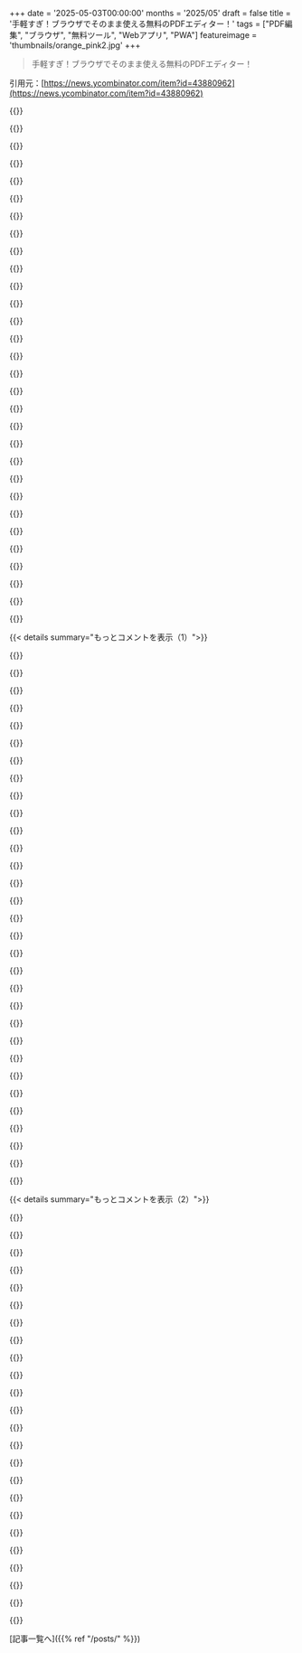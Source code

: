 +++
date = '2025-05-03T00:00:00'
months = '2025/05'
draft = false
title = '手軽すぎ！ブラウザでそのまま使える無料のPDFエディター！'
tags = ["PDF編集", "ブラウザ", "無料ツール", "Webアプリ", "PWA"]
featureimage = 'thumbnails/orange_pink2.jpg'
+++

> 手軽すぎ！ブラウザでそのまま使える無料のPDFエディター！

引用元：[https://news.ycombinator.com/item?id=43880962](https://news.ycombinator.com/item?id=43880962)




{{<matomeQuote body="法律文書を試してみたんだけど、埋め込みフォントはまだ改善の余地がありそうかな。個人の文書だからテストケースは共有できないけどね。まあこの形式の文書、埋め込みフォントは本当にいつも悪夢なんだよ。批判してるわけじゃないよ！<br>あとさ、ダウンロードできるオフライン版（HTML単一ファイルとか）もあったら便利だなって思った。データ通信量抑えたい時とかにね。優先度は低いけど。<br>でもこれめっちゃすごいじゃん！記事ありがとう、ブックマークしたよ。ちょこっと直したい時に使うわ。今後の進化も期待してる！" userName="throwanem" createdAt="2025/05/03 21:27:02" color="#45d325">}}




{{<matomeQuote body="ウェブ上でのフォントはめちゃくちゃ大変だよね。PDFに必要な組版とか文字のバウンディングボックスとかフォントのサブセット化とか、ブラウザのAPIには役立つものが全然ないんだよ。ちゃんと解決するには、harfbuzzみたいな大量のコードをWASMにコンパイルして入れる必要があるんだ。" userName="wffurr" createdAt="2025/05/03 22:04:56" color="#ff5c5c">}}




{{<matomeQuote body="まあ、それが大変なところだよね。Webフォントも難しいけど、PDFフォントは超難しい。両方同時は…最近はそうでもないのかな。でも、WASMでちゃんとしたツールをこの貧弱な環境に持ち込むってアイデア、すごく理にかなってると思うよ…。俺、前ブラウザでPDF扱うので大変な目にあったからさ。" userName="throwanem" createdAt="2025/05/04 02:29:00" color="#ff5c5c">}}




{{<matomeQuote body="埋め込みフォントって使われてる文字しか埋め込まないから、「John」を「Mary」に変えたいのに文書内に大文字の「M」がどこにもないと、もうお手上げなんだよね。これが君の問題かも？" userName="gus_massa" createdAt="2025/05/04 13:10:31" color="">}}




{{<matomeQuote body="多分、マッピングが間違ってデコードされて適用されてるんだよ。グリフが埋め込まれてるのにたくさんの文字が表示されない。これ、PDFのmojibakeとして結構よくあるパターンだと思う。変なサブセット化されたWebフォントとか「アイコンフォント」とかでもブラウザの設定でページフォント無効にするとたまに出るやつ。" userName="throwanem" createdAt="2025/05/04 14:00:11" color="">}}




{{<matomeQuote body="ありがとう！埋め込みフォントのレンダリング改善、見てみるよ。オフラインでダウンロードできるってアイデアもいいね、考えてみる。フィードバック感謝します！" userName="philjohnson" createdAt="2025/05/04 00:46:04" color="#ff5733">}}




{{<matomeQuote body="参考までにね−Service Workerを使うと自動的にオフラインで使えるようになるし、単一のHTMLファイルにバンドルするより多分簡単だよ。" userName="KTibow" createdAt="2025/05/04 14:59:06" color="#ff33a1">}}




{{<matomeQuote body="おー、それは素晴らしい指摘だね、特にこれがworker全般に最適なケースなわけだし。ここ数年アプリ開発からちょっと離れてたんだけど、Service Workerのサポートがそんなに広まってるなら素晴らしいニュースだ！まあ特に驚きはしないけどね。最後にちゃんと見てた時は、特にiOS SafariでのService Workerの状況は「やめとけ」って感じだったんだ。<br>俺iPhone好きだからさ−というか13年以上「一番マシかな」って思ってるんだけど−これでどれだけやる気なくしてたか想像つくでしょ。ここで関係ないけど（タッチスクリーンでのPDF編集は超難しい問題で個人開発者が対応できるとは思ってない）、Worker使って作ったものが自分自身で使えないって知ってるだけで、そのトピックに時間と労力を費やしたくなくなってたんだ。まあ最悪無駄になるだけだし。" userName="throwanem" createdAt="2025/05/04 15:36:04" color="">}}




{{<matomeQuote body="Service Workerの機能はPWAとして表現できるよ！コメント見て、そっちの方向に進もうかなって考えてるんだ。<br>タッチスクリーンでのPDF編集については、100％可能だよ。近いうちに追加するつもり。TouchEventはウェブでネイティブにサポートされてるからねhttps://developer.mozilla.org/en-US/docs/Web/API/Touch_event..." userName="philjohnson" createdAt="2025/05/04 17:28:43" color="#38d3d3">}}




{{<matomeQuote body="アプリはPWAにするべきだよ[1]。PWAは基本的に「インストールできる」ページで、独自のブラウザウィンドウで開いて、大体オフラインでも動くんだ。[1] https://developer.mozilla.org/en-US/docs/Web/Progressive_web..." userName="dimava" createdAt="2025/05/04 16:49:22" color="#ff5c5c">}}




{{<matomeQuote body="ダウンロード版っていいアイデアだよね。ビジネスで、PDFにちょっと変更（線を追加、ページ順変更、ファイル連結）したいだけなのに、Adobeは高いしサブスク地獄。簡単な作業でも課金されるんだ。会社のAdobe契約があっても、ITの許可取るのが作業より大変かも。うちのサーバーにはpdftkが入ってて、それ使ってPDF連結したよ。本物のAcrobatと格闘するよりマシだった。" userName="hakfoo" createdAt="2025/05/05 01:20:46" color="#ff5733">}}




{{<matomeQuote body="いい仕事だね。俺も最近ブラウザでPDF操作するやつ作ってて、プライバシー重視なんだ、まあユースケースは全然違うけど。pdf-libとjspdf使ってるの見かけたよ、どっちもいいライブラリで俺も使ってる。でもさ、(1) 最近出たMuPDFのWASMコンパイル見た？ 俺も一部機能で使ってるんだけど、APIが分かりやすくて機能も優秀だよ。試す価値あるよ！ (2) (メンテされてない) pdf-libのフォークだけど、俺たちは違うのを選んだんだね。なんでpdf-lib-plus-encryptにしたの？ 俺はcantooフォークを選んだけど、あれはメンテされてるように見えたよ。他のフォークをそんなに調べたわけじゃないから、理由を知りたいな。" userName="speerer" createdAt="2025/05/03 20:03:44" color="#38d3d3">}}




{{<matomeQuote body="(1) ああ、MuPDFのWASMコンパイルはよく知ってるよ。いい機能がたくさんあるね。実はpdfredactoronline.comっていう別の製品で、MuPDF WASMコンパイルを使ってブラウザだけで黒塗り（リダクション）するやつ作ったんだ。BreezePDFで使わない理由は、MuPDFがAGPLライセンスだから、それを使ったコードは公開しないといけないんだよね。まあ、完全にブラウザベースなら技術的にはほぼオープンソースみたいなもんか :) だからここでも使えるのかもしれないね。今のところ追加した基本的な機能の多くは、君が挙げたようなもっと許容されるパッケージでもカバーされてるから、そっちから始めたんだ。でも、教えてくれてありがとう、黒塗りとか他の機能でMuPDFを使うかまた検討してみるよ。(2) pdf-lib-plus-encryptを選んだのは、オリジナルのpdf-libにはPDFにパスワード保護かける機能がないからなんだ。pdf-lib-plus-encryptにはそれがあるから、その機能を入れたくて使ったんだよ。" userName="philjohnson" createdAt="2025/05/03 20:45:45" color="#ff5733">}}




{{<matomeQuote body="”＞ 完全にブラウザベースなら技術的にはほぼオープンソースみたいなもんか :) だからここでも使えるのかもしれないね。<br>オープンソースっていうのは、ソースコードが見られるだけじゃないんだ（そしてウェブアプリ作る時は、コンパイルステップがあってブラウザで見えるコードはソースコードじゃないことが多い）。それを提供するライセンスが大事なんだよ。<br>どんな意味でも、技術的にはオープンソースじゃないんだ。" userName="NoahZuniga" createdAt="2025/05/04 07:17:49" color="">}}




{{<matomeQuote body="コードは公開されてるの？" userName="sroussey" createdAt="2025/05/04 00:06:29" color="">}}




{{<matomeQuote body="まだオープンソースでは公開してないんだ。オープンソースには主に二つの目的があると思うんだよね。信頼と、カスタマイズしたり他の製品に統合したりすること。最初の部分、信頼についてだけど、すべてブラウザ内で完結するから、誰でもhtml/javascriptを見れるし、Networkタブを調べればPDFをどこにも送ってないことが分かるんだ。そして二つ目の部分だけど、このソフトを使う人のほとんどは開発者じゃないだろうし、修正したいとは思わないだろうね。あと、企業内のシナリオ以外で、このソフトを他のものに統合するユースケースも特に思いつかないな。まあ、Sejdaみたいに、有料でデスクトップ版を提供することにするかもしれないけどね。" userName="philjohnson" createdAt="2025/05/04 01:16:49" color="#38d3d3">}}




{{<matomeQuote body="素晴らしいツール！「ブラウザから出ない」のが最高だね、他のサービスと違って安心できる。でも君を知らないから将来は分からない。minifyされたJSはオープンソースじゃないし。オープンソースにすれば有名になれるのに、クローズドだと埋もれちゃうかもね。有料デスクトップ版も考えてるんだ？無料サービスはベータテスト目的かと思ったよ。それはそれで君の自由だけどね。" userName="yusina" createdAt="2025/05/04 07:31:34" color="#ff33a1">}}




{{<matomeQuote body="コメントありがとう。君の言ってることはわかるよ。PDFをサーバーに送る気はないけど、プライバシーとかオープンソース化の点は考えてる。大多数の人が自分でホストしないのに、オープンソースのメリットって何かな？収益化もまだ試行錯誤中だけど、コア機能をオープンソースにして、追加機能を有料にするのが理想かも。色々考えさせられたよ。感謝してる！" userName="philjohnson" createdAt="2025/05/04 09:01:26" color="#785bff">}}




{{<matomeQuote body="オープンソース化は開発者以外にも信頼を得やすいよ。開発者を信じられなくなっても使い続けられる安心感がある。Simple Mobile Toolsみたいにフォークできるし、draw.ioみたいに他のサービスに組み込まれる成長もある。Typstみたいにコアをオープンソースにして、ウェブアプリや一部機能を有料にするモデルもあるよ。収益化は難しいけど、一般向けサービスなら市場が大きいのが強みだね。" userName="malmeloo" createdAt="2025/05/04 13:01:17" color="#38d3d3">}}




{{<matomeQuote body="信頼は大事だけど、このサイトは誰が作ったか全くわからないのが気になる。身元不明だと、どうやってクリエイターを信頼すればいいの？ソースコードも情報もないと、FOSSを動かしてるだけで、ユーザーのPDFをスキャンして個人情報とか盗んでるんじゃないか、って疑っちゃうのが正直なところだよ。" userName="LamaOfRuin" createdAt="2025/05/04 14:14:11" color="#ff5c5c">}}




{{<matomeQuote body="インサイトありがとう。AGPLは問題ないよ。ソースコード見れたから、ライセンスは確認しなかったんだ。" userName="speerer" createdAt="2025/05/03 21:56:52" color="">}}




{{<matomeQuote body="妻が重いPDFで困ってたのがきっかけで、pdfminiっていうオープンソースのPDF圧縮ツールをブラウザ用に作ったんだ！インストールも料金も不要で、データは全部自分のPC。すごく手軽でプライバシーも安全だよ。良かったら試してみて！https://den-run-ai.github.io/pdfmini/<br>ソースコードも公開してるよ！https://github.com/den-run-ai/pdfmini" userName="denfromufa" createdAt="2025/05/04 03:53:36" color="">}}




{{<matomeQuote body="君にいいアイデアがあるんだ。私のPDF作業は色々ステップがあって大変なんだ（結合、圧縮、ページ操作など）。これを最初にまとめて指示できるツールがあったら便利じゃない？「入力ファイルを結合して、グレースケールで1MBに圧縮、右下にページ番号を付けて」みたいに指定できたら、難しい作業で困ってる多くの人が助かると思うよ。PDF24は機能が多いけどクラッシュするし、pdfux.comは機能不足だし。こういうフローを定義できるツールが欲しいな。" userName="2Gkashmiri" createdAt="2025/05/04 04:29:45" color="#ff33a1">}}




{{<matomeQuote body="これはbashスクリプトの例だよ。画像をPDFに変換したり、PDFを結合したり、圧縮したり、特定のページを削除したり、ページ番号を付けたりする作業をまとめてできるんだ。" userName="Beijinger" createdAt="2025/05/04 05:20:40" color="">}}




{{<matomeQuote body="そうだ！朝になったら俺のスクリプト共有するよ。Scantailor Goでスキャンしてtifファイルになったやつを、jpgに変換してPDFに結合、OCRでテキスト追加、圧縮するスクリプトを作ったんだ。これはニッチな自動化だけどね…ウェブは普通の人向けで、ターミナルを怖がる人には無理だよ。pdftkは俺のオフィスで使えるの俺だけだし。" userName="2Gkashmiri" createdAt="2025/05/04 05:26:07" color="#45d325">}}




{{<matomeQuote body="BreezePDFに圧縮機能を追加する予定だよ。だから、これもワンクリックでできるようになるね。" userName="philjohnson" createdAt="2025/05/04 05:23:16" color="#45d325">}}




{{<matomeQuote body="結合／サイズ指定圧縮／カラー→グレースケール／ページ削除／PDFと画像とか複数形式の入力／エクスポートオプション／サイズ超えたら複数ファイルで出力。あと、前のコメントでも言ったけど、こういう複数ステップをフローで定義できる方法があれば、コマンド覚えないで一つのファイルで色々できるようになるね。" userName="2Gkashmiri" createdAt="2025/05/04 09:53:30" color="#ff5733">}}




{{<matomeQuote body="これめっちゃいいね，これらのコマンドラインツールって全部オープンソースなの？" userName="denfromufa" createdAt="2025/05/04 05:24:16" color="">}}




{{<matomeQuote body="これをpdfminiへの機能リクエストとして定義できるなら，githubで提出してみて．例えばドラッグアンドドロップのフロービルダーとか" userName="denfromufa" createdAt="2025/05/04 05:22:56" color="">}}




{{<matomeQuote body="うーん，そのプロジェクト何やってるか見てみたけど，PDFをJPEGにラスタライズして”圧縮”してるみたい．ベクターやテキスト情報は全部消えて，ただのボケたJPEG画像集になってるよ．検索もコピーもできないし，印刷もボケボケ．元のPDFとは全然別物だね．" userName="maskros" createdAt="2025/05/05 14:00:50" color="#ff5733">}}




{{< details summary="もっとコメントを表示（1）">}}

{{<matomeQuote body="まさにそれ．写真が入った200MBのPDFファイルを50％圧縮してって頼んだら，読めないひどい状態になったよ．税金申告みたいな機械可読性が必要なものには絶対使えないと思う．" userName="gaws" createdAt="2025/05/09 17:54:52" color="#ff5c5c">}}




{{<matomeQuote body="俺はこれにstirling-pdfを使ってるよ．docker run -d -p 8080:8080 -e DOCKER_ENABLE_SECURITY=false --name stirling-pdf frooodle/s-pdf:latestでローカルで動かせる．機能たくさんあるから，OPは絶対見てみるべきだよ．" userName="kevinlinxc" createdAt="2025/05/03 21:26:12" color="#38d3d3">}}




{{<matomeQuote body="Stirlingは救世主だね．Web UIもあるよ：https://stirlingpdf.io" userName="theturtletalks" createdAt="2025/05/03 22:35:50" color="#38d3d3">}}




{{<matomeQuote body="公式イメージは”docker.stirlingpdf.com/stirlingtools/stirling-pdf:latest”みたいだよ．ちなみにね．" userName="nicce" createdAt="2025/05/07 11:26:13" color="#38d3d3">}}




{{<matomeQuote body="いいね！シェアしてくれてありがとう．MITライセンスだけどJavaで書かれてるから，残念ながらコードは借りられないな．でもインスピレーションにはなるね．" userName="philjohnson" createdAt="2025/05/05 21:41:10" color="">}}




{{<matomeQuote body="俺，コロナ禍に似たようなオフラインツール作ったんだ．個人情報とか適当なサーバーにアップロードしたくなかったからさ．オープンソースだから誰かの役に立つかも：https://timothebarbe.github.io/pdfModer （俺，フロントエンド開発者じゃないからUIはそんな良くないけどね）" userName="tbarbe" createdAt="2025/05/03 20:06:54" color="#ff5c5c">}}




{{<matomeQuote body="いいね！後で試してみるね。ウェブベースじゃない代替ツールを探してる人には、今はXournal++ (https://xournalpp.github.io/) を使ってるよ。これはローカルでPDF編集できるんだ。あとスキャンPDFをきれいにする良い方法を探してるんだよね。見開きページを分割したり、文字を黒くしたり、歪みや余白を直したり、ページをカットしたり回転させたり、最終結果を圧縮したり…誰か知らない？" userName="nestorD" createdAt="2025/05/03 21:00:07" color="#785bff">}}




{{<matomeQuote body="見開きページを分割するには、これが見た中で最高のツールだよ: Briss-2.0 (https://github.com/mbaeuerle/Briss-2.0)。他の問題については、これ一つ！ってツールは見つけられてないんだけど、unpaperとかghostscriptとかdeskew (https://github.com/galfar/deskew) みたいなツールを組み合わせて使ってるよ。あとOCRが必要なら、hocr-toolsとGoogle’s Document AI ocr APIはすごくうまくいったよ（Geminiは大きいドキュメントだと問題があったんだ）。" userName="fiddlerwoaroof" createdAt="2025/05/03 21:06:08" color="#38d3d3">}}




{{<matomeQuote body="素晴らしいプロジェクトだね！僕も完全にブラウザ内で動くデータ可視化・分析ツール [1] をメンテしてるんだけど、データがどこにも送られないことを人に納得させるのが大変だとよく感じるよ。Networkタブを見てって言うのも全く同じで笑っちゃう。コードをオープンソースにする代わりに、デスクトップ版の同じツール（Electronアプリみたいなの）でネットワーク通信はしませんって明記すれば、プライバシーの懸念を解消できるかもしれないね。まあ、技術的な問題じゃなくて認識の問題なんだけどさ。[1]: https://docs.visprex.com/" userName="kengoa" createdAt="2025/05/04 15:44:09" color="#45d325">}}




{{<matomeQuote body="ありがとう、君のプロジェクトもいい感じだね！プライバシーが技術より認識の問題ってのはその通りだわ。デスクトップアプリは調べるの難しいのに、URLがないから安全って感じるのは面白いね。PWAはどうかな？オフラインアプリみたいで軽量、メンテも楽、自動更新もある。オープンソースの難しさは、PDF使う人の多くが開発者じゃないこと。企業はホスティングとかにお金払えるしね。商業目的なら、ソース変更を有料にする方が正直かも。人気が出るとオープンソース部分を取り戻したくなる誘惑もあるし。長文ごめんね、考えながら書いてるんだ。コメントありがとう！" userName="philjohnson" createdAt="2025/05/04 16:44:47" color="#785bff">}}




{{<matomeQuote body="dimavaが上で言ってたみたいにPWAはすごく良い代替策だね。商業的な意図があるならオープンソースにしない方が正直っていう意見、分かるわ。ライセンス変更で反発されるのは避けたいよね。開発者（HNとかにいる人たち）はopen-coreモデルをもっと信頼する傾向があると思うけど、このツールの一般的なユーザー層を考えれば、そこまで気にしなくてもいいかもね。最終的な収益化の目標が分からないけど、現実的な道としては、サブスクより一回払いで全機能使えるようにする方がいいんじゃないかな（ソースにStripeリンクがあったの見たよ）。" userName="kengoa" createdAt="2025/05/04 18:11:27" color="#ff33a1">}}




{{<matomeQuote body="50%くらい確信してるんだけど、「オフラインアプリをインストール」ボタン（PWAをインストールするやつ）を追加すれば、みんな信じてくれるようになると思うよ。さらに「アップデートを確認」ボタンを付けて、ブラウザで変更履歴ページに飛ぶようにすれば、もっといいかもね。" userName="dimava" createdAt="2025/05/04 16:55:13" color="#785bff">}}




{{<matomeQuote body="これは素晴らしいアイデアだね。PWAとオプトインアップデートについては、ちょうど他のコメントで返信してるところだったんだ。だから他の人も同じことを提案してるって聞いて嬉しいよ。変更履歴のところもいいね。さて、問題はみんながお金を払ってくれるかってことだよね。PWAとアップデートを一定期間もらうのに少額の一回払いにするか、無期限にするのに毎月払うか？ウェブ版はコア機能無料で、PWAにオフラインとか追加機能を持たせる？君ならこういうのにお金払う？" userName="philjohnson" createdAt="2025/05/04 17:15:55" color="#ff33a1">}}




{{<matomeQuote body="データがアップロードされないことをテストする別の提案だよ。アプリを読み込ませて、デバイスのネット接続を切らせてからアプリを使わせるんだ。もっと慎重な人は、接続を戻す前にタブを閉じるだろうね。" userName="aziaziazi" createdAt="2025/05/04 16:49:54" color="">}}




{{<matomeQuote body="素晴らしいアイデアだね、本当に。でも、アップロードしないっていうのが将来も変わらない保証はないよね。そこで疑問なんだけど、ブラウザが「オフラインのみ」モードを提供してくれたら良くない？それが無いから、個人的にはこのアプリをスタンドアロンのelectronとか、インターネットアクセスを無効にできるdockerコンテナとしてダウンロードして使いたいな。" userName="chfritz" createdAt="2025/05/04 16:00:31" color="#45d325">}}




{{<matomeQuote body="本当に素晴らしいアイデアだわ。でも、僕みたいな偏執狂？は、ブラウザで動くからお勧めしないかな。いつかコードが変わってファイルがどこかにアップロードされる可能性が気楽じゃないんだよね。「オフラインモード」（プロキシ127.0.0.1？）…それはneatだけど僕は反対。冷蔵庫はただ冷やすだけ、トースターはパンを焼くだけ、インターネットブラウザはアプリであるべきじゃないんだ。" userName="ironmanszombie" createdAt="2025/05/04 16:32:44" color="">}}




{{<matomeQuote body="ありがとう！”オフライン限定”アプリはPWAにできるかもね。<br>オフラインでもアクセスできて、コードでネットワーク接続を無効にすることもできるし。<br>それが一番簡単な気がするな。<br>アップデートを選択制にもできるし、軽量で誰でも簡単に使えるようになるよ。<br>これについてどう思う？お金払ってもいいかな？それとも有料でもいい機能とかある？意見を聞かせて欲しいな。" userName="philjohnson" createdAt="2025/05/04 16:59:07" color="#38d3d3">}}




{{<matomeQuote body="firefox containersを使えばタブをlocalhostにリダイレクトできるよ。" userName="reyqn" createdAt="2025/05/04 16:39:01" color="">}}




{{<matomeQuote body="スクロールとモーダルが使いにくいよ。テキスト編集（フォント、装飾、後からの編集、選択状態）も改善求む。ページ削除は確認なしUndo付きがいいな。左側のページ一覧閉じる時の動きとズーム機能も直してほしい。<br>プライバシー重視のコンセプトはクールだけど、ilovepdf.comとかsmallpdf.comみたいな既存サービスに対抗するにはもっと品質を上げてね。頑張って！" userName="cbracketdash" createdAt="2025/05/03 19:51:36" color="#ff33a1">}}




{{<matomeQuote body="スクロールとモーダルの外クリック閉じを直したよ。<br>テキスト編集機能も対応中。フォントや装飾、即時削除＆Undo/Redoもすぐ追加する予定だよ。<br>左のプレビュー閉じる時の表示ずれも直したよ。<br>ilovepdf.comとかsmallpdf.comレベルを目指して、ブラウザ完結で機能追加していくよ。フィードバックありがとう！" userName="philjohnson" createdAt="2025/05/03 20:32:09" color="#ff33a1">}}




{{<matomeQuote body="参考までに、FirefoxのPDF.jsビューワーには結構前から似たような機能のほとんどが入ってるよ。<br>確か最近署名機能も追加されたはず。<br>ページの削除とかPDFの結合ができるかはちょっと分からないけどね。" userName="afranchuk" createdAt="2025/05/04 12:54:03" color="">}}




{{<matomeQuote body="pdf.jsはchromium系のブラウザでも拡張機能として使えるよ。<br>僕はhigh dpiの画面でchromium内蔵のPDFリーダーを使うとスクロールがめちゃくちゃ重いから、これは絶対入れてる拡張機能なんだ。" userName="rocketvole" createdAt="2025/05/04 15:04:29" color="">}}




{{<matomeQuote body="このツール、PDF内のリンクが保存されないことに気づいたよ。（https://github.com/Hopding/pdf-lib/issues/341）<br>PDFエディターでいつも試す主要な点なんだけど、これもその問題にぶつかってるのが残念だな。<br>修正するには、別のPDFライブラリを使うか、pdf-libが提供する機能を使って手動で実装するかだよ。" userName="stefnotch" createdAt="2025/05/04 17:51:36" color="#ff5733">}}




{{<matomeQuote body="外部リンクか内部リンクか分からないけど、外部リンクは編集後のPDFをダウンロードすればちゃんと保存されるよ。<br>エディターで表示してる時も外部リンクがクリックできるように更新したんだ。<br>内部リンクもクリックして機能するように今作業中だよ。<br>これで求めてることに合ってるか教えてね。" userName="philjohnson" createdAt="2025/05/04 23:13:35" color="#ff5733">}}




{{<matomeQuote body="PDFのテキストを”編集”するんじゃなくて、ただ追加してるだけだね。" userName="behnamoh" createdAt="2025/05/03 19:34:34" color="">}}




{{<matomeQuote body="PDFエディタってみんなそうでしょ。追加は簡単だけど、元々あるものを編集するのはマジで難しいんだよ。PDFって見るか印刷するためのフォーマットだからね。<br>前仕事で大量のドキュメント扱ってた時、まともなPDFエディタって一つしか見つけられなかった。既存の要素消したり、文字変えたりできたんだ。変な挙動もあったけど、全体的には問題なかったよ。" userName="wild_pointer" createdAt="2025/05/03 19:47:40" color="#ff33a1">}}




{{<matomeQuote body="PDFは基本的に最終プレゼン用フォーマットとして作られてて、デザイン的には追記専用なんだよ。だから墨消しとかもテキストの上に白い箱置くだけってよく聞くでしょ。<br>テキストの編集は技術的に結構大変で、圧縮解除して再圧縮したり、ファイル全体のオブジェクト参照オフセットがズレたり、フォントが変わったり…<br>文字が文字列じゃなくて個別の座標で配置されてる可能性もあるしね。みんなPDFを編集したいって思うのは、たぶんAdobe側の設計ミスなんじゃないかな。" userName="hnick" createdAt="2025/05/04 00:23:12" color="#38d3d3">}}




{{<matomeQuote body="PDFでテキスト編集するのが他の形式よりマジで難しいのは、ほとんどのPDFがドキュメントの”物理”をエンコードしてないからなんだ。<br>例えば、”単語が自動で折り返されるテキストブロック”みたいな概念がなくて、”グリフ（文字の形）がX座標にフォントYで挿入されてる”って感じなんだよ。<br>アクセシブルじゃないPDFだと、レイアウトから色々推測しないとまともに編集できない。Acrobatはできるけど、すごく大変だよ。これはPDFが植字じゃなくて、プレゼンや印刷ジョブ用の形式として始まった名残だね。" userName="jbarrow" createdAt="2025/05/03 19:57:28" color="#ff33a1">}}




{{<matomeQuote body="そうそう、フォーマットの問題と並んで、PDFには通常ドキュメントで実際に使われてるフォントのグリフしか含まれてないんだ。<br>だから、もしPDFに”Hello World”って書いてあったら、”Hello Hello”には変えられるかもしれないけど、”Goodbye World”には変えられないかもね。だって”G”、”b”、”y”、”e”のグリフが含まれてないから。<br>使われてるフォントを特定して新しいグリフをPDFに挿入するって手もあるけど、普通のPDFエディタには無理だろうね。一部のエディタはPDF全体のフォントを入れ替えることで対応してるけど、そうすると保存後に見た目が変わっちゃうんだ。" userName="otsukare" createdAt="2025/05/03 23:03:52" color="#ff33a1">}}




{{<matomeQuote body="タイトルにあるように、PDFエディタは存在するものだよ。さっとGoogleで探したら知らなかったのが見つかって、テキスト編集して無料で保存できたよ。" userName="benatkin" createdAt="2025/05/03 20:09:43" color="">}}

{{</details>}}




{{< details summary="もっとコメントを表示（2）">}}

{{<matomeQuote body="PDFエディタって言葉はかなり広く使われてるんだよ。他のツールでも既存テキスト編集できるけど、あれはPDFをサーバーにアップロードするから、プライバシーを気にするならダメだね。<br>ブラウザでオフラインで既存テキストを編集できるような既成ツールは無いけど、これからゼロから自分で作るつもりだよ。そうすればプライバシー侵害なく既存のPDFテキストを編集できるようになるからね。" userName="philjohnson" createdAt="2025/05/03 21:03:45" color="#785bff">}}




{{<matomeQuote body="これできるかもよ、もし僕の記憶が正しければね（今確認できないけど）。でもこれはPOC（概念実証）で、完成品じゃないんだ。<br>リンクはこれ → https://github.com/ShizukuIchi/pdf-editor" userName="wild_pointer" createdAt="2025/05/03 23:42:23" color="">}}




{{<matomeQuote body="Sejda.comならできるよ。ただ、無料版はかなり制限がひどいけどね。" userName="2Gkashmiri" createdAt="2025/05/04 13:12:48" color="">}}




{{<matomeQuote body="PDFは特にテキストコンテンツの編集向けに設計されたフォーマットじゃないんだ。限られた状況でしか無理なんだよね。" userName="layer8" createdAt="2025/05/03 20:53:22" color="">}}




{{<matomeQuote body="そうなんだ，だから説明には”テキスト追加”って書いてあって，編集じゃないんだよ🙂 ブラウザで既存のPDFテキストを編集できるパッケージは今のところないけど，そのうち自分で作るつもりだよ。" userName="philjohnson" createdAt="2025/05/03 19:45:03" color="#ff5c5c">}}




{{<matomeQuote body="ウェブサイトには：Edit PDFs Freely & Privately， Right in Your Browser. って書いてあるよ。" userName="kwanbix" createdAt="2025/05/03 19:46:26" color="">}}




{{<matomeQuote body="無料の代替ツールに足りないのは墨消し機能だな。ただ黒いバーを重ねるんじゃなくて，テキスト自体がPDFから消えるやつ。他のコメントで言われてたけど，他のテキストの配置を変える必要も本来はないはずだし，そうじゃないと現状維持って感じになっちゃう。" userName="matsemann" createdAt="2025/05/03 20:03:25" color="#38d3d3">}}




{{<matomeQuote body="pdfredactoronline.comを見てみてよ，それも俺が作ったんだ。今はMuPDF JS libraryを使っててAPGL licensingだから分けてるけど，規約を守れるならこっちにも追加するかも。" userName="philjohnson" createdAt="2025/05/03 20:08:55" color="#45d325">}}




{{<matomeQuote body="素晴らしい！フォームフィールドがPreviewやAcrobatで表示されるなんて，すごいね。実はフォームフィールド自動検出AIツール作ってるんだけど，PDFに追加するのが一番難しかった。あと，SafariでもChromeでもスクロールできない問題があるのも確認したよ。" userName="jbarrow" createdAt="2025/05/03 19:50:12" color="#45d325">}}




{{<matomeQuote body="ありがとう！スクロールの問題は直したよ。" userName="philjohnson" createdAt="2025/05/03 20:09:46" color="#ff33a1">}}




{{<matomeQuote body="これすごくいいね！拍手。細かいお願い：ドキュメントを開いてる時に，うっかりタブを閉じないように確認メッセージを出してほしいな。大きなお願い：画像や署名のサイズ変更ができるようにしてほしい。" userName="nizarmah" createdAt="2025/05/03 20:01:11" color="#785bff">}}




{{<matomeQuote body="ありがとう！うっかりタブを閉じないように確認する提案，すごくいいね，さっそく追加したよ！画像や署名のサイズ変更は，間違いなく近いうちに追加するつもりだよ。" userName="philjohnson" createdAt="2025/05/03 22:05:04" color="#785bff">}}




{{<matomeQuote body="オープンソースにする予定？それとも製品にするの？うちはheadless content solutionsを扱ってるんだけど，全部デジタル化しようと頑張っても，現場の人ってまだ物理的なコピーが必要なんだよね。アウトプットのために良いPDF editorを連携させるのは難しいんだけど，これは良い解決策になりそうだよ。" userName="tanepiper" createdAt="2025/05/04 05:33:09" color="#38d3d3">}}




{{<matomeQuote body="今んとこオープンソースの予定はないけど、検討はするかもね。開発をもっと進めるのを応援してもらうためと、プレミアム機能を使えるように、購読ボタンを追加してみたんだ。もし機能を追加するとしたら、どんな機能だったらお金払っても良いかな？" userName="philjohnson" createdAt="2025/05/04 05:41:36" color="#785bff">}}




{{<matomeQuote body="主にテンプレートかな。headless CMSから動いて、ある程度カスタマイズして印刷できるといいな。headless CMSに行ったり、他のツールを使ったりせずに、ブラウザで編集できるのが良いね。もう他の選択肢も見たけど、これは自分で作るか買うかの問題だわ。" userName="tanepiper" createdAt="2025/05/04 15:14:35" color="#45d325">}}




{{<matomeQuote body="君が言ってることを理解した上で、こんなアイデアを考えたんだけど、どうかな？インターフェースで変数を追加できて、君のデバイス上の安全な場所で君のheadless CMSのAPIを呼び出し、SDKを使ってAPIのレスポンスの値を変数に割り当ててPDFをプログラム的に作れるようにするんだ。そんで印刷ボタンをつける。これで全部プライベートなままで、自動化できるんだけど。これで良い？もしこれで行くなら、いくらくらい払うのを期待する？" userName="philjohnson" createdAt="2025/05/04 22:32:54" color="#38d3d3">}}




{{<matomeQuote body="値段は難しいけど、大体それで合ってるよ。うちではウェブテンプレートでも、ライブプレビュー機能を使って同じようなことやってるんだ。これから計画を立てるんだけど、この時期にこれがどれくらい優先度が高いか考えなきゃね。" userName="tanepiper" createdAt="2025/05/05 07:42:01" color="">}}




{{<matomeQuote body="わかったよ。君が求めてる機能は間違いなく検討してる。いろんなことに応用できるかもしれないね。計画が終わった後、どうなったか知りたいな。その後どうなったか連絡してもいい？BreezePDFのホームページにあるお問い合わせフォームからメッセージ送ってくれるか、一番良い連絡方法を教えてよ。じゃあね。" userName="philjohnson" createdAt="2025/05/05 17:09:24" color="">}}




{{<matomeQuote body="これってオープンソース？良い感じの無料かつオープンの、PDFの”ユーティリティ”アプリは、みんな欲しいと思うんだよね。今どきのデジタルビジネスって、Adobeとか無料じゃないオンラインサービスにお金払わないと、たかが書類を編集するだけでもちゃんとした機能がないって、結構キツいんだわ。" userName="ugh123" createdAt="2025/05/04 04:30:40" color="#785bff">}}




{{<matomeQuote body="今はオープンソースじゃないけど、検討はするよ。これはちゃんと考える必要があるんだ。一度オープンソースにすると、元に戻すのは結構大変だからね。だから、やるならちゃんと確信を持ってからにしたいんだ。中にはコードをいじりたい人もいるかもしれないけど、ほとんどの人は開発者じゃないし、そういうことはしないと思う。VCとか後ろ盾は何もなくて、全部一人でやってるんだ。費用はサーバー代だけで、全部君のローカルのデバイスで処理されるんだ。だから、今無料で提供してる機能を今後有料にするってことは、全然ないよ。" userName="philjohnson" createdAt="2025/05/04 05:32:37" color="#ff5733">}}




{{<matomeQuote body="＞ 今はオープンソースじゃないけど、検討はするよ。これはちゃんと考える必要があるんだ。一度オープンソースにすると、元に戻すのは結構大変だからね。だから、やるならちゃんと確信を持ってからにしたいんだ。<br>”アップロードなし、100％プライバシー保証”っていうサイトの約束は、コードを見れないと信用しにくいよね。" userName="gaws" createdAt="2025/05/09 17:58:57" color="#ff5733">}}




{{<matomeQuote body="オープンソースじゃないけど無料でWindowsで使えるやつなら、PDFGearがあるよ。" userName="buccal" createdAt="2025/05/04 07:22:07" color="">}}




{{<matomeQuote body="いくつか提案！ペン入力（Apple Pencil）がカクカクしてるんだけど、これはブラウザが複数のペンイベントをまとめちゃって、ペンの入力速度が遅くなるからだよ。PointerEvent.getCoalescedEventsってのを使うと良いよ。筆圧対応もあれば、署名とかもっとリアルになるんじゃないかな。あと、どこにでも描けると嬉しいな。今はXournal++で注釈つけてるけど、重くて他に良いのないか探してるんだ。" userName="UE2020" createdAt="2025/05/04 02:28:44" color="#ff5c5c">}}

{{</details>}}



[記事一覧へ]({{% ref "/posts/" %}})
